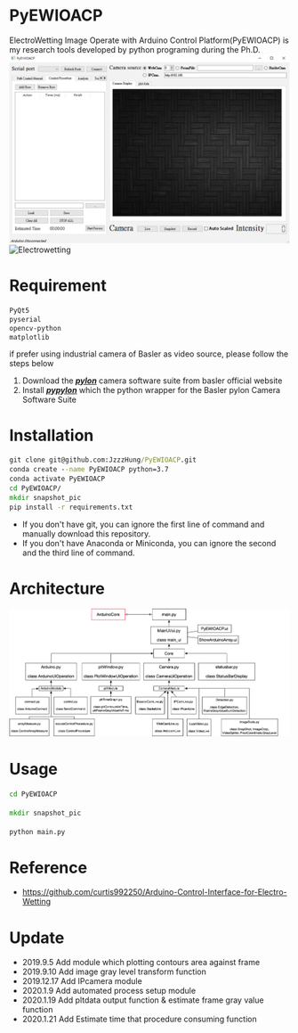 # PyEWIOACP
ElectroWetting Image Operate with Arduino Control Platform(PyEWIOACP) is my research tools developed by python programing during the Ph.D.
![MainWindow](MainWindow.png)
![Electrowetting](transport.gif)

# Requirement
```text
PyQt5
pyserial
opencv-python
matplotlib
```
if prefer using industrial camera of Basler as video source, please follow the steps below

1. Download the [**_pylon_**](https://www.baslerweb.com/en/sales-support/downloads/software-downloads/) camera software suite from basler official website
2. Install [**_pypylon_**](https://github.com/basler/pypylon) which the python wrapper for the Basler pylon Camera Software Suite

# Installation
```cmd
git clone git@github.com:JzzzHung/PyEWIOACP.git
conda create --name PyEWIOACP python=3.7
conda activate PyEWIOACP
cd PyEWIOACP/
mkdir snapshot_pic
pip install -r requirements.txt
```
* If you don't have git, you can ignore the first line of command and manually download this repository.
* If you don't have Anaconda or Miniconda, you can ignore the second and the third line of command.

# Architecture
![Architecture](Architecture.png)

# Usage
```cmd
cd PyEWIOACP

mkdir snapshot_pic

python main.py
```

# Reference

* <https://github.com/curtis992250/Arduino-Control-Interface-for-Electro-Wetting>

# Update

* 2019.9.5 Add module which plotting contours area against frame 
* 2019.9.10 Add image gray level transform function
* 2019.12.17 Add IPcamera module 
* 2020.1.9 Add automated process setup module
* 2020.1.19 Add pltdata output function & estimate frame gray value function
* 2020.1.21 Add Estimate time that procedure consuming function 